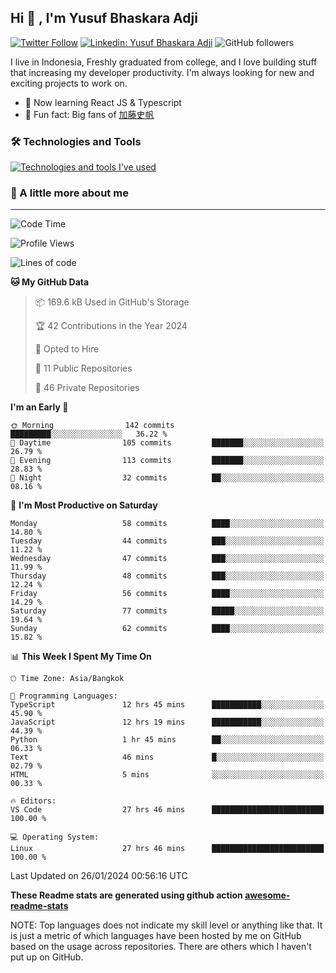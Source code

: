 ## Hi 👋 ,  I'm Yusuf Bhaskara Adji

[![Twitter Follow](https://img.shields.io/twitter/follow/frelein_asli?label=Follow)](https://twitter.com/intent/follow?screen_name=frelein_asli)
[![Linkedin: Yusuf Bhaskara Adji](https://img.shields.io/badge/-yusufadji-blue?style=flat-square&logo=Linkedin&logoColor=white&link=https://www.linkedin.com/in/yusuf-bhaskara-adji/)](https://www.linkedin.com/in/yusuf-bhaskara-adji/)
![GitHub followers](https://img.shields.io/github/followers/yusufadji?label=Follow&style=social)


I live in Indonesia, Freshly graduated from college, and I love building stuff that increasing my developer productivity. I'm always looking for new and exciting projects to work on.

- 🌱 Now learning React JS & Typescript
- 🐻 Fun fact: Big fans of [加藤史帆](https://www.instagram.com/katoshi.official/)

### 🛠️ Technologies and Tools
[![Technologies and tools I've used](https://skillicons.dev/icons?i=html,css,js,ts,php,python,kotlin,tailwind,bootstrap,next,express,sequelize,mysql,firebase,vercel,vscode,androidstudio,bash,git,postman,figma,docker,linux&perline=12)](#)

### 🐣 A little more about me
---

<!--START_SECTION:waka-->
![Code Time](http://img.shields.io/badge/Code%20Time-824%20hrs%2015%20mins-blue)

![Profile Views](http://img.shields.io/badge/Profile%20Views-6-blue)

![Lines of code](https://img.shields.io/badge/From%20Hello%20World%20I%27ve%20Written-60.9%20thousand%20lines%20of%20code-blue)

**🐱 My GitHub Data** 

> 📦 169.6 kB Used in GitHub's Storage 
 > 
> 🏆 42 Contributions in the Year 2024
 > 
> 💼 Opted to Hire
 > 
> 📜 11 Public Repositories 
 > 
> 🔑 46 Private Repositories 
 > 
**I'm an Early 🐤** 

```text
🌞 Morning                142 commits         █████████░░░░░░░░░░░░░░░░   36.22 % 
🌆 Daytime                105 commits         ███████░░░░░░░░░░░░░░░░░░   26.79 % 
🌃 Evening                113 commits         ███████░░░░░░░░░░░░░░░░░░   28.83 % 
🌙 Night                  32 commits          ██░░░░░░░░░░░░░░░░░░░░░░░   08.16 % 
```
📅 **I'm Most Productive on Saturday** 

```text
Monday                   58 commits          ████░░░░░░░░░░░░░░░░░░░░░   14.80 % 
Tuesday                  44 commits          ███░░░░░░░░░░░░░░░░░░░░░░   11.22 % 
Wednesday                47 commits          ███░░░░░░░░░░░░░░░░░░░░░░   11.99 % 
Thursday                 48 commits          ███░░░░░░░░░░░░░░░░░░░░░░   12.24 % 
Friday                   56 commits          ████░░░░░░░░░░░░░░░░░░░░░   14.29 % 
Saturday                 77 commits          █████░░░░░░░░░░░░░░░░░░░░   19.64 % 
Sunday                   62 commits          ████░░░░░░░░░░░░░░░░░░░░░   15.82 % 
```


📊 **This Week I Spent My Time On** 

```text
🕑︎ Time Zone: Asia/Bangkok

💬 Programming Languages: 
TypeScript               12 hrs 45 mins      ███████████░░░░░░░░░░░░░░   45.90 % 
JavaScript               12 hrs 19 mins      ███████████░░░░░░░░░░░░░░   44.39 % 
Python                   1 hr 45 mins        ██░░░░░░░░░░░░░░░░░░░░░░░   06.33 % 
Text                     46 mins             █░░░░░░░░░░░░░░░░░░░░░░░░   02.79 % 
HTML                     5 mins              ░░░░░░░░░░░░░░░░░░░░░░░░░   00.33 % 

🔥 Editors: 
VS Code                  27 hrs 46 mins      █████████████████████████   100.00 % 

💻 Operating System: 
Linux                    27 hrs 46 mins      █████████████████████████   100.00 % 
```


 Last Updated on 26/01/2024 00:56:16 UTC
<!--END_SECTION:waka-->

**These Readme stats are generated using github action [awesome-readme-stats](https://github.com/anmol098/waka-readme-stats)**

NOTE: Top languages does not indicate my skill level or anything like that. It is just a metric of which languages have been hosted by me on GitHub based on the usage across repositories. There are others which I haven't put up on GitHub.